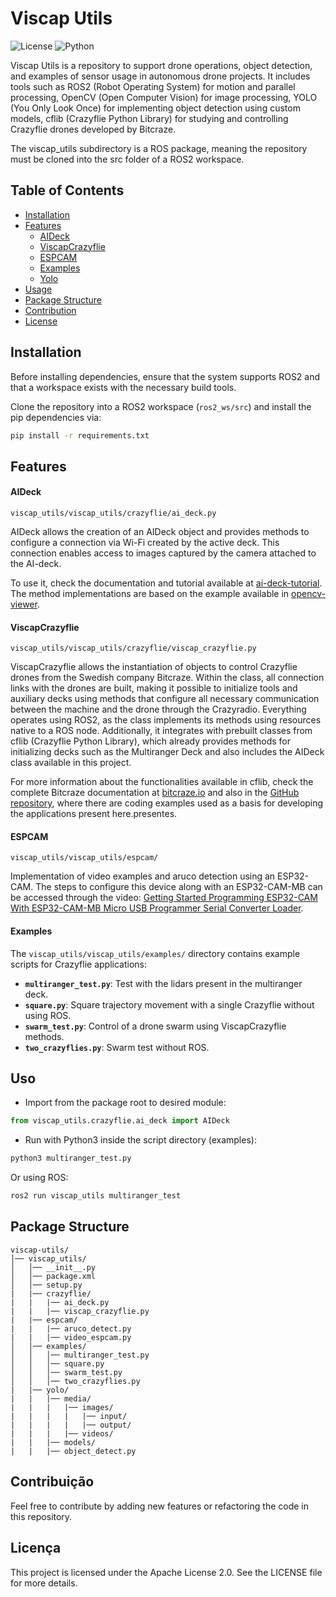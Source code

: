 # Viscap Utils

![License](https://img.shields.io/badge/license-MIT-blue.svg)
![Python](https://img.shields.io/badge/python-3.8%2B-blue.svg)

Viscap Utils is a repository to support drone operations, object detection, and examples of sensor usage in autonomous drone projects. It includes tools such as ROS2 (Robot Operating System) for motion and parallel processing, OpenCV (Open Computer Vision) for image processing, YOLO (You Only Look Once) for implementing object detection using custom models, cflib (Crazyflie Python Library) for studying and controlling Crazyflie drones developed by Bitcraze.

The viscap_utils subdirectory is a ROS package, meaning the repository must be cloned into the src folder of a ROS2 workspace.

## Table of Contents
- [Installation](#installation)
- [Features](#features)
    - [AIDeck](#aideck)  
    - [ViscapCrazyflie](#viscapcrazyflie)
    - [ESPCAM](#espcam)
    - [Examples](#examples)
    - [Yolo](#yolo)
- [Usage](#uso)
- [Package Structure](#package-structure)
- [Contribution](#contribution)
- [License](#license)

## Installation

Before installing dependencies, ensure that the system supports ROS2 and that a workspace exists with the necessary build tools.

Clone the repository into a ROS2 workspace (`ros2_ws/src`) and install the pip dependencies via:

```sh
pip install -r requirements.txt
```





## Features

#### AIDeck
`viscap_utils/viscap_utils/crazyflie/ai_deck.py`

AIDeck allows the creation of an AIDeck object and provides methods to configure a connection via Wi-Fi created by the active deck. This connection enables access to images captured by the camera attached to the AI-deck.

To use it, check the documentation and tutorial available at [ai-deck-tutorial](https://www.bitcraze.io/documentation/tutorials/getting-started-with-aideck/). The method implementations are based on the example available in [opencv-viewer](https://github.com/bitcraze/aideck-gap8-examples/blob/master/examples/other/wifi-img-streamer/opencv-viewer.py).


#### ViscapCrazyflie
`viscap_utils/viscap_utils/crazyflie/viscap_crazyflie.py`

ViscapCrazyflie allows the instantiation of objects to control Crazyflie drones from the Swedish company Bitcraze. Within the class, all connection links with the drones are built, making it possible to initialize tools and auxiliary decks using methods that configure all necessary communication between the machine and the drone through the Crazyradio. Everything operates using ROS2, as the class implements its methods using resources native to a ROS node. Additionally, it integrates with prebuilt classes from cflib (Crazyflie Python Library), which already provides methods for initializing decks such as the Multiranger Deck and also includes the AIDeck class available in this project.

For more information about the functionalities available in cflib, check the complete Bitcraze documentation at  [bitcraze.io](https://www.bitcraze.io/documentation/start/) and also in the [GitHub repository](https://github.com/bitcraze/crazyflie-lib-python/tree/master), where there are coding examples used as a basis for developing the applications present here.presentes. 

#### ESPCAM

`viscap_utils/viscap_utils/espcam/`

Implementation of video examples and aruco detection using an ESP32-CAM. The steps to configure this device along with an ESP32-CAM-MB can be accessed through the video: [Getting Started Programming ESP32-CAM With ESP32-CAM-MB Micro USB Programmer Serial Converter Loader](https://www.youtube.com/watch?v=z67mfL63e2M&t=319s).

#### Examples
The `viscap_utils/viscap_utils/examples/` directory contains example scripts for Crazyflie applications:
- **`multiranger_test.py`**: Test with the lidars present in the multiranger deck.
- **`square.py`**: Square trajectory movement with a single Crazyflie without using ROS.
- **`swarm_test.py`**: Control of a drone swarm using ViscapCrazyflie methods.
- **`two_crazyflies.py`**: Swarm test without ROS.


## Uso

- Import from the package root to desired module:
```python
from viscap_utils.crazyflie.ai_deck import AIDeck
```

- Run with Python3 inside the script directory (examples):
```sh
python3 multiranger_test.py
```

Or using ROS:

```sh
ros2 run viscap_utils multiranger_test  
```
## Package Structure
```
viscap-utils/
│── viscap_utils/
│   │── __init__.py
│   │── package.xml
│   │── setup.py
|   |── crazyflie/
|   |   |── ai_deck.py
|   |   |── viscap_crazyflie.py
|   |── espcam/
|   |   |── aruco_detect.py
|   |   |── video_espcam.py
│   │── examples/
│   │   │── multiranger_test.py
│   │   │── square.py
│   │   │── swarm_test.py
│   │   │── two_crazyflies.py
|   |── yolo/
|   |   |── media/
|   |   |   |── images/
|   |   |   |   |── input/
|   |   |   |   |── output/
|   |   |   |── videos/
|   |   |── models/
|   |   |── object_detect.py

```

## Contribuição

Feel free to contribute by adding new features or refactoring the code in this repository.

## Licença

This project is licensed under the Apache License 2.0. See the LICENSE file for more details.


